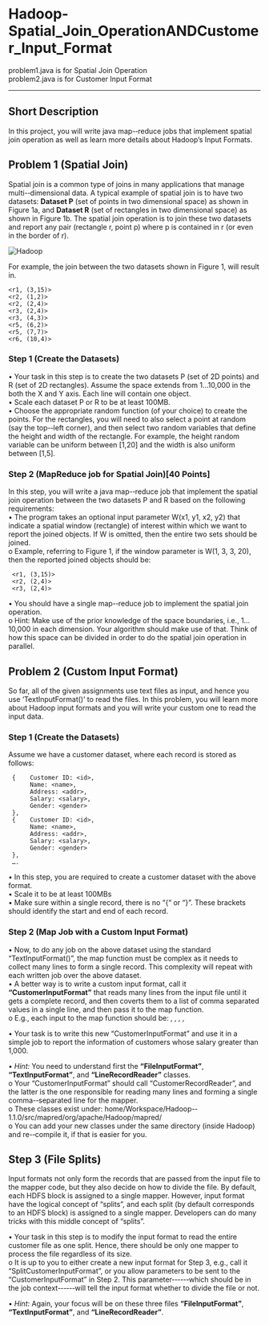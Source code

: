 Hadoop-Spatial_Join_OperationANDCustomer_Input_Format
=====================================================
problem1.java is for Spatial Join Operation    
problem2.java is for Customer Input Format    

<hr/>


## Short Description     
In this project, you will write java map-­‐reduce jobs that implement spatial join operation as well as learn more details about Hadoop’s Input Formats.     
 
 
## Problem  1 (Spatial Join)       
Spatial join is a common type of joins in many applications that manage multi-­‐dimensional data. A typical example  of  spatial  join  is  to  have  two  datasets:  **Dataset  P**  (set  of  points  in  two  dimensional  space)  as shown in Figure 1a, and  **Dataset R**  (set of rectangles in two dimensional space) as shown in Figure 1b. The spatial join operation is to join these two datasets and report any pair (rectangle r, point p) where p is contained in r (or even in the border of r).      

![Hadoop](http://farm9.staticflickr.com/8119/8691360812_ff10a44097.jpg)

For example, the join between the two datasets shown in Figure 1, will result in.    
 
    <r1, (3,15)>  
    <r2, (1,2)> 
    <r2, (2,4)> 
    <r3, (2,4)> 
    <r3, (4,3)> 
    <r5, (6,2)> 
    <r5, (7,7)> 
    <r6, (10,4)> 
 
### Step 1 (Create the Datasets)   
•  Your task in this step is to create the two datasets P (set of 2D points) and R (set of 2D rectangles). Assume the space extends from 1…10,000 in the both the X and Y axis. Each line will contain one object.     
•	Scale each dataset P or R to be at least 100MB.     
•	Choose the appropriate random function (of your choice) to create the points. For the rectangles, you will need to also select a point at random (say the top-­‐left corner), and then select two random variables that define the height and width of the rectangle. For example, the height random variable can be uniform between [1,20] and the width is also uniform between [1,5].      
 
 
### Step 2 (MapReduce job for Spatial Join)[40 Points] 
In this step, you will write a java map-­‐reduce job that implement the spatial join operation between the two datasets P and R based on the following requirements:     
•	The program takes an optional input parameter W(x1, y1, x2, y2) that indicate a spatial window (rectangle) of interest within which we want to report the joined objects. If W is omitted, then the entire two sets should be joined.     
o	Example, referring to Figure 1, if the window parameter is W(1, 3, 3, 20), then the reported joined objects should be:     
     
     <r1, (3,15)> 
     <r2, (2,4)> 
     <r3, (2,4)> 
 
 
•	You should have a single map-­‐reduce job to implement the spatial join operation.    
o	Hint: Make use of the prior knowledge of the space boundaries, i.e., 1…10,000 in each dimension. Your algorithm should make use of that. Think of how this space can be divided in order to do the spatial join operation in parallel.    

## Problem 2 (Custom Input Format) 
So far, all of the given assignments use text files as input, and hence you use ‘TextInputFormat()’ to read the files. In this problem, you will learn more about Hadoop input formats and you will write your custom one to read the input data.     
 
### Step 1 (Create the Datasets)
Assume we have a customer dataset, where each record is stored as follows:    

     {    Customer ID: <id>,      
          Name: <name>,     
          Address: <addr>,    
          Salary: <salary>,     
          Gender: <gender>      
     },     
     {    Customer ID: <id>,     
          Name: <name>,     
          Address: <addr>,    
          Salary: <salary>,    
          Gender: <gender>      
     },     
     ….     
     
• In this step, you are required to create a customer dataset with the above format.     
•	Scale it to be at least 100MBs     
•	Make sure within a single record, there is no “{“ or “}”. These brackets should identify the start and end of each record.     
 
### Step 2 (Map Job with a Custom Input Format) 
•	Now, to do any job on the above dataset using the standard “TextInputFormat()”, the map function must be complex as it needs to collect many lines to form a single record. This complexity will repeat with each written job over the above dataset.     
•	A better way is to write a custom input format, call it **“CustomerInputFormat”** that reads many lines from the input file until it gets a complete record, and then coverts them to a list of comma separated values in a single line, and then pass it to the map function.     
o	E.g., each input to the map function should be: *<id>, <name>, <addr>, <salary>, <gender>*     
 
•	Your task is to write this new “CustomerInputFormat” and use it in a simple job to report the information of customers whose salary greater than 1,000.     
 
•	*Hint:* You need to understand first the **“FileInputFormat”**, **“TextInputFormat”**, and **“LineRecordReader”** classes.     
o	Your “CustomerInputFormat” should call “CustomerRecordReader”, and the latter is the one responsible for reading many lines and forming a single comma-­‐separated line for the mapper.  
o These classes exist under:  home/Workspace/Hadoop-­‐1.1.0/src/mapred/org/apache/Hadoop/mapred/   
o You can add your new classes under the same directory (inside Hadoop) and re-­‐compile it, if that is easier for you.    
 

## Step 3 (File Splits)
Input formats not only form the records that are passed from the input file to the mapper code, but they also decide on how to divide the file. By default, each HDFS block is assigned to a single mapper. However, input format have the logical concept of “splits”, and each split (by default corresponds to an HDFS block) is assigned to a single mapper. Developers can do many tricks with this middle concept of “splits”.     
 
•	Your task in this step is to modify the input format to read the entire customer file as one split. Hence, there should be only one mapper to process the file regardless of its size.    
o	It is up to you to either create a new input format for Step 3, e.g., call it “SplitCustomerInputFormat”, or you allow parameters to be sent to the “CustomerInputFormat” in Step 2. This parameter-­‐-­‐-­‐which should be in the job context-­‐-­‐-­‐will tell the input format whether to divide the file or not. 
 
•	*Hint:* Again, your focus will be on these three files **“FileInputFormat”**, **“TextInputFormat”**, and **“LineRecordReader”**. 

 	 
